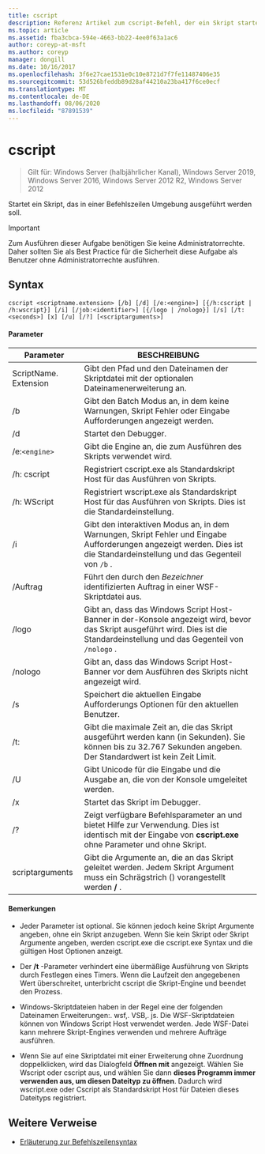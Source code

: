 ```yaml
---
title: cscript
description: Referenz Artikel zum cscript-Befehl, der ein Skript startet, sodass es in einer Befehlszeilen Umgebung ausgeführt wird.
ms.topic: article
ms.assetid: fba3cbca-594e-4663-bb22-4ee0f63a1ac6
author: coreyp-at-msft
ms.author: coreyp
manager: dongill
ms.date: 10/16/2017
ms.openlocfilehash: 3f6e27cae1531e0c10e8721d7f7fe11487406e35
ms.sourcegitcommit: 53d526bfeddb89d28af44210a23ba417f6ce0ecf
ms.translationtype: MT
ms.contentlocale: de-DE
ms.lasthandoff: 08/06/2020
ms.locfileid: "87891539"
---
```

# <a name="cscript"></a>cscript

> Gilt für: Windows Server (halbjährlicher Kanal), Windows Server 2019, Windows Server 2016, Windows Server 2012 R2, Windows Server 2012

Startet ein Skript, das in einer Befehlszeilen Umgebung ausgeführt werden soll.

>[!IMPORTANT]
> Zum Ausführen dieser Aufgabe benötigen Sie keine Administratorrechte. Daher sollten Sie als Best Practice für die Sicherheit diese Aufgabe als Benutzer ohne Administratorrechte ausführen.

## <a name="syntax"></a>Syntax

```
cscript <scriptname.extension> [/b] [/d] [/e:<engine>] [{/h:cscript | /h:wscript}] [/i] [/job:<identifier>] [{/logo | /nologo}] [/s] [/t:<seconds>] [x] [/u] [/?] [<scriptarguments>]
```

#### <a name="parameters"></a>Parameter

| Parameter | BESCHREIBUNG |
| --------- | ----------- |
| ScriptName. Extension | Gibt den Pfad und den Dateinamen der Skriptdatei mit der optionalen Dateinamenerweiterung an. |
| /b | Gibt den Batch Modus an, in dem keine Warnungen, Skript Fehler oder Eingabe Aufforderungen angezeigt werden. |
| /d | Startet den Debugger. |
| /e:`<engine>` | Gibt die Engine an, die zum Ausführen des Skripts verwendet wird. |
| /h: cscript | Registriert cscript.exe als Standardskript Host für das Ausführen von Skripts. |
| /h: WScript | Registriert wscript.exe als Standardskript Host für das Ausführen von Skripts. Dies ist die Standardeinstellung. |
| /i | Gibt den interaktiven Modus an, in dem Warnungen, Skript Fehler und Eingabe Aufforderungen angezeigt werden. Dies ist die Standardeinstellung und das Gegenteil von `/b` . |
| /Auftrag<identifier> | Führt den durch den *Bezeichner* identifizierten Auftrag in einer WSF-Skriptdatei aus. |
| /logo | Gibt an, dass das Windows Script Host-Banner in der-Konsole angezeigt wird, bevor das Skript ausgeführt wird. Dies ist die Standardeinstellung und das Gegenteil von `/nologo` . |
| /nologo | Gibt an, dass das Windows Script Host-Banner vor dem Ausführen des Skripts nicht angezeigt wird. |
| /s | Speichert die aktuellen Eingabe Aufforderungs Optionen für den aktuellen Benutzer. |
| /t:<seconds> | Gibt die maximale Zeit an, die das Skript ausgeführt werden kann (in Sekunden). Sie können bis zu 32.767 Sekunden angeben. Der Standardwert ist kein Zeit Limit. |
| /U | Gibt Unicode für die Eingabe und die Ausgabe an, die von der Konsole umgeleitet werden. |
| /x | Startet das Skript im Debugger. |
| /? | Zeigt verfügbare Befehlsparameter an und bietet Hilfe zur Verwendung. Dies ist identisch mit der Eingabe von **cscript.exe** ohne Parameter und ohne Skript. |
| scriptarguments | Gibt die Argumente an, die an das Skript geleitet werden. Jedem Skript Argument muss ein Schrägstrich () vorangestellt werden **/** . |

#### <a name="remarks"></a>Bemerkungen

- Jeder Parameter ist optional. Sie können jedoch keine Skript Argumente angeben, ohne ein Skript anzugeben. Wenn Sie kein Skript oder Skript Argumente angeben, werden cscript.exe die cscript.exe Syntax und die gültigen Host Optionen anzeigt.

- Der **/t** -Parameter verhindert eine übermäßige Ausführung von Skripts durch Festlegen eines Timers. Wenn die Laufzeit den angegebenen Wert überschreitet, unterbricht cscript die Skript-Engine und beendet den Prozess.

- Windows-Skriptdateien haben in der Regel eine der folgenden Dateinamen Erweiterungen:. wsf,. VSB,. js. Die WSF-Skriptdateien können von Windows Script Host verwendet werden. Jede WSF-Datei kann mehrere Skript-Engines verwenden und mehrere Aufträge ausführen.

- Wenn Sie auf eine Skriptdatei mit einer Erweiterung ohne Zuordnung doppelklicken, wird das Dialogfeld **Öffnen mit** angezeigt. Wählen Sie Wscript oder cscript aus, und wählen Sie dann **dieses Programm immer verwenden aus, um diesen Dateityp zu öffnen**. Dadurch wird wscript.exe oder Cscript als Standardskript Host für Dateien dieses Dateityps registriert.

## <a name="additional-references"></a>Weitere Verweise

- [Erläuterung zur Befehlszeilensyntax](command-line-syntax-key.md)
